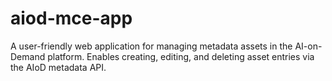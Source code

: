 # aiod-mce-app
A user-friendly web application for managing metadata assets in the AI-on-Demand platform. Enables creating, editing, and deleting asset entries via the AIoD metadata API.

